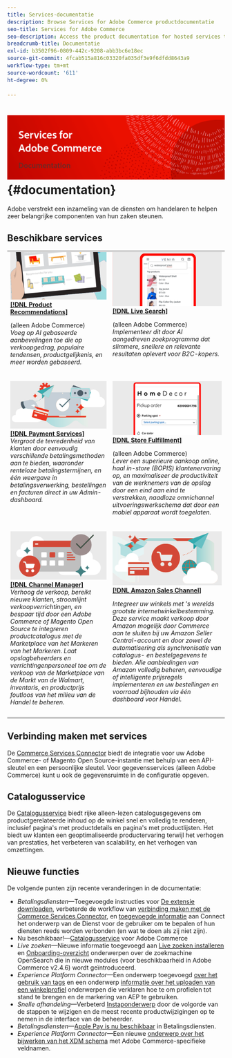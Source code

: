 ```yaml
---
title: Services-documentatie
description: Browse Services for Adobe Commerce productdocumentatie
seo-title: Services for Adobe Commerce
seo-description: Access the product documentation for hosted services that help Adobe Commerce and Magento Open Source merchants support key components of their business.
breadcrumb-title: Documentatie
exl-id: b3502f96-0809-442c-9208-abb3bc6e18ec
source-git-commit: 4fcab515a816c03320fa035df3e9f6dfdd8643a9
workflow-type: tm+mt
source-wordcount: '611'
ht-degree: 0%

---
```


# <!-- use banner as heading -->![Services-documentatie](./assets/banner-services-home.png) {#documentation}

Adobe verstrekt een inzameling van de diensten om handelaren te helpen zeer belangrijke componenten van hun zaken steunen.

## Beschikbare services

<table>
<tr>
   <td valign="top">
       <img alt="[!UICONTROL Product Recommendations]" src="assets/product-recs.png" />
    <div><a href="https://experienceleague.adobe.com/docs/commerce-merchant-services/product-recommendations/overview.html">
    <strong>[!DNL Product Recommendations]</strong></a>
    </div>
    <p>(alleen Adobe Commerce)<br><em>Voeg op AI gebaseerde aanbevelingen toe die op verkoopgedrag, populaire tendensen, productgelijkenis, en meer worden gebaseerd.</em></p>
    </br>
  </td>
  <td valign="top">
      <img alt="[!DNL Live Search]" src="assets/live-search.png" />
    <div>
    <a href="https://experienceleague.adobe.com/docs/commerce-merchant-services/live-search/overview.html"><strong>[!DNL Live Search]</strong></a>
    </div>
    <p>(alleen Adobe Commerce)<br><em>Implementeer dit door AI aangedreven zoekprogramma dat slimmere, snellere en relevante resultaten oplevert voor B2C-kopers.</em></p>
    </br>
  </td>
</tr>
<tr>
  <td valign="top">
    <img alt="[!DNL Payment Services]" src="assets/payment-services.png"/>
    <div>
    <a href="https://experienceleague.adobe.com/docs/commerce-merchant-services/payment-services/guide-overview.html"><strong>[!DNL Payment Services]</strong></a>
    </div>
    <em>Vergroot de tevredenheid van klanten door eenvoudig verschillende betalingsmethoden aan te bieden, waaronder renteloze betalingstermijnen, en één weergave in betalingsverwerking, bestellingen en facturen direct in uw Admin-dashboard.</em>
    </br>
  </td>
  <td valign="top">
    <img alt="Afhandeling van winkel" src="assets/store-fulfillment-landing-graphic.png"/>
    <div><a href="https://experienceleague.adobe.com/docs/commerce-merchant-services/store-fulfillment/guide-overview.html">
    <strong>[!DNL Store Fulfillment]</strong></a>
    </div>
    <p>(alleen Adobe Commerce)<br><em>Lever een superieure aankoop online, haal in-store (BOPIS) klantenervaring op, en maximaliseer de productiviteit van de werknemers van de opslag door een eind aan eind te verstrekken, naadloze omnichannel uitvoeringswerkschema dat door een mobiel apparaat wordt toegelaten.</em></p>
    </br>
  </td>
  </tr>
  <tr>
   <td valign="top">
    <img alt="[!DNL Channel Manager]" src="assets/channel-manager.png"/>
    <div>
    <a href="https://experienceleague.adobe.com/docs/commerce-channels/channel-manager/guide-overview.html"><strong>[!DNL Channel Manager]</strong></a>
    </div>
    <em>Verhoog de verkoop, bereikt nieuwe klanten, stroomlijnt verkoopverrichtingen, en bespaar tijd door een Adobe Commerce of Magento Open Source te integreren productcatalogus met de Marketplace van het Markeren van het Markeren. Laat opslagbeheerders en verrichtingenpersoneel toe om de verkoop van de Marketplace van de Markt van de Walmart, inventaris, en productprijs foutloos van het milieu van de Handel te beheren.</em>
    </br>
  </td>
    <td valign="top">
       <img alt="Amazon-verkoopkanaal" src="assets/amazon-channel.png" />
    <div><a href="https://experienceleague.adobe.com/docs/commerce-channels/amazon/guide-overview.html">
    <strong>[!DNL Amazon Sales Channel]</strong></a>
    </div>
    <p><em>Integreer uw winkels met 's werelds grootste internetwinkelbestemming. Deze service maakt verkoop door Amazon mogelijk door Commerce aan te sluiten bij uw Amazon Seller Central-account en door zowel de automatisering als synchronisatie van catalogus- en bestelgegevens te bieden. Alle aanbiedingen van Amazon volledig beheren, eenvoudige of intelligente prijsregels implementeren en uw bestellingen en voorraad bijhouden via één dashboard voor Handel.</em></p>
    </br>
  </td>
</tr>
</table>

## Verbinding maken met services

De [Commerce Services Connector](saas.md) biedt de integratie voor uw Adobe Commerce- of Magento Open Source-instantie met behulp van een API-sleutel en een persoonlijke sleutel. Voor gegevensservices (alleen Adobe Commerce) kunt u ook de gegevensruimte in de configuratie opgeven.

## Catalogusservice

De [Catalogusservice](https://experienceleague.adobe.com/docs/commerce-merchant-services/catalog-service/guide-overview.html) biedt rijke alleen-lezen catalogusgegevens om productgerelateerde inhoud op de winkel snel en volledig te renderen, inclusief pagina&#39;s met productdetails en pagina&#39;s met productlijsten. Het biedt uw klanten een geoptimaliseerde productervaring terwijl het verhogen van prestaties, het verbeteren van scalability, en het verhogen van omzettingen.

## Nieuwe functies

De volgende punten zijn recente veranderingen in de documentatie:

* *Betalingsdiensten*—Toegevoegde instructies voor [De extensie downloaden](https://experienceleague.adobe.com/docs/commerce-merchant-services/payment-services/get-started/install.html#download-the-extension), verbeterde de workflow van [verbinding maken met de Commerce Services Connector](https://experienceleague.adobe.com/docs/commerce-merchant-services/payment-services/get-started/connect.html), en [toegevoegde informatie](https://experienceleague.adobe.com/docs/commerce-merchant-services/payment-services/get-started/connect.html) aan Connect het onderwerp van de Dienst voor de gebruiker om te bepalen of hun diensten reeds worden verbonden (en wat te doen als zij niet zijn).
* Nu beschikbaar!—[Catalogusservice](https://experienceleague.adobe.com/docs/commerce-merchant-services/catalog-service/overview.html) voor Adobe Commerce
* *Live zoeken*—Nieuwe informatie toegevoegd aan [Live zoeken installeren](https://experienceleague.adobe.com/docs/commerce-merchant-services/live-search/onboard/install.html) en [Onboarding-overzicht](https://experienceleague.adobe.com/docs/commerce-merchant-services/live-search/onboard/onboarding-overview.html) onderwerpen over de zoekmachine OpenSearch die in nieuwe modules (voor beschikbaarheid in Adobe Commerce v2.4.6) wordt geïntroduceerd.
* *Experience Platform Connector*—Een onderwerp toegevoegd [over het gebruik van tags](https://experienceleague.adobe.com/docs/commerce-merchant-services/experience-platform-connector/event-forwarding/using-tags.html) en een onderwerp [informatie over het uploaden van een winkelprofiel](https://experienceleague.adobe.com/docs/commerce-merchant-services/experience-platform-connector/fundamentals/profile.html) onderwerpen die verklaren hoe te om profielen tot stand te brengen en de markering van AEP te gebruiken.
* *Snelle afhandeling*—Verbeterd [Instaponderwerp](https://experienceleague.adobe.com/docs/commerce-merchant-services/quick-checkout/getting-started/onboarding.html) door de volgorde van de stappen te wijzigen en de meest recente productwijzigingen op te nemen in de interface van de beheerder.
* *Betalingsdiensten*—[Apple Pay is nu beschikbaar](https://experienceleague.adobe.com/docs/commerce-merchant-services/payment-services/payments-options.html#apple-pay-button) in Betalingsdiensten.
* *Experience Platform Connector*—Een nieuwe [onderwerp over het bijwerken van het XDM schema](https://experienceleague.adobe.com/docs/commerce-merchant-services/experience-platform-connector/fundamentals/update-xdm.html) met Adobe Commerce-specifieke veldnamen.
